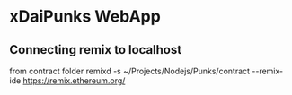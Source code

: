 # xDaiPunks WebApp


## Connecting remix to localhost

from contract folder
remixd -s ~/Projects/Nodejs/Punks/contract --remix-ide https://remix.ethereum.org/ 